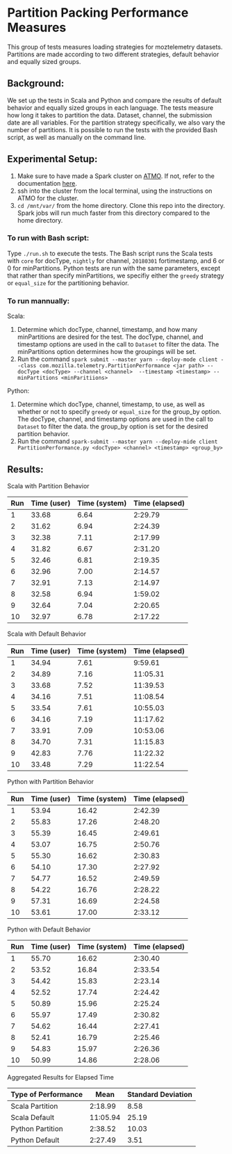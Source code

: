# Partition Packing Performance Measures

This group of tests measures loading strategies for moztelemetry datasets. Partitions are made according to
two different strategies, default behavior and equally sized groups.

## Background:
We set up the tests in Scala and Python and compare the results of default
behavior and equally sized groups in each language. The tests measure how long
it takes to partition the data. Dataset, channel, the submission date are all
variables. For the partition strategy specifically, we also vary the number of
partitions. It is possible to run the tests with the provided Bash script, as
well as manually on the command line.

## Experimental Setup:
1. Make sure to have made a Spark cluster on [ATMO](https://analysis.telemetry.mozilla.org/). If not, refer to the
documentation [here](https://docs.telemetry.mozilla.org/tools/spark.html).
2. ssh into the cluster from the local terminal, using the instructions on ATMO for the cluster.
3. `cd /mnt/var/` from the home directory. Clone this repo into the directory. Spark jobs will run much faster from
this directory compared to the home directory.

### To run with Bash script:
Type `./run.sh` to execute the tests. The Bash script runs the Scala tests with `core` for docType, `nightly`
 for channel, `20180301` fortimestamp, and 6 or 0 for minPartitions. Python tests are run with the same
parameters, except that rather than specify minPartitions, we specifiy either the `greedy` strategy or
`equal_size` for the partitioning behavior.

### To run mannually:
Scala:
1. Determine which docType, channel, timestamp, and how many minPartitions are desired for the test. The
docType, channel, and timestamp options are used in the call to `Dataset` to
filter the data. The minPartitions option determines how the groupings will be
set.
2. Run the command `spark submit --master yarn --deploy-mode client --class com.mozilla.telemetry.PartitionPerformance <jar path> --docType <docType> --channel <channel>  --timestamp <timestamp> --minPartitions <minParitiions>`

Python:
1. Determine which docType, channel, timestamp, to use, as well as whether or
   not to specify `greedy` or `equal_size` for the group_by option. The
docType, channel, and timestamp options are used in the call to `Dataset` to
filter the data. the group_by option is set for the desired partition behavior.
2. Run the command `spark-submit --master yarn --deploy-mide client
   PartitionPerformance.py <docType> <channel> <timestamp> <group_by>`

## Results:
Scala with Partition Behavior

|Run   |Time (user)   |Time (system)   |Time (elapsed)   |
|------|--------------|----------------|-----------------|
|1     |33.68         |6.64            |2:29.79          |
|2     |31.62         |6.94            |2:24.39          |
|3     |32.38         |7.11            |2:17.99          |
|4     |31.82         |6.67            |2:31.20          |
|5     |32.46         |6.81            |2:19.35          |
|6     |32.96         |7.00            |2:14.57          |
|7     |32.91         |7.13            |2:14.97          |
|8     |32.58         |6.94            |1:59.02          |
|9     |32.64         |7.04            |2:20.65          |
|10    |32.97         |6.78            |2:17.22          |


Scala with Default Behavior

|Run   |Time (user)  |Time (system)   |Time (elapsed)    |
|------|-------------|----------------|------------------|
|1     |34.94        |7.61            |9:59.61           |
|2     |34.89        |7.16            |11:05.31          |
|3     |33.68        |7.52            |11:39.53          |
|4     |34.16        |7.51            |11:08.54          |
|5     |33.54        |7.61            |10:55.03          |
|6     |34.16        |7.19            |11:17.62          |
|7     |33.91        |7.09            |10:53.06          |
|8     |34.70        |7.31            |11:15.83          |
|9     |42.83        |7.76            |11:22.32          |
|10    |33.48        |7.29            |11:22.54          |


Python with Partition Behavior

|Run   |Time (user)  |Time (system)  |Time (elapsed)     |
|------|-------------|---------------|-------------------|
|1     |53.94        |16.42          |2:42.39            |
|2     |55.83        |17.26          |2:48.20            |
|3     |55.39        |16.45          |2:49.61            |
|4     |53.07        |16.75          |2:50.76            |
|5     |55.30        |16.62          |2:30.83            |
|6     |54.10        |17.30          |2:27.92            |
|7     |54.77        |16.52          |2:49.59            |
|8     |54.22        |16.76          |2:28.22            |
|9     |57.31        |16.69          |2:24.58            |
|10    |53.61        |17.00          |2:33.12            |


Python with Default Behavior

|Run   |Time (user)  |Time (system) |Time (elapsed)      |
|------|-------------|--------------|--------------------|
|1     |55.70        |16.62         |2:30.40             |
|2     |53.52        |16.84         |2:33.54             |
|3     |54.42        |15.83         |2:23.14             |
|4     |52.52        |17.74         |2:24.42             |
|5     |50.89        |15.96         |2:25.24             |
|6     |55.97        |17.49         |2:30.82             |
|7     |54.62        |16.44         |2:27.41             |
|8     |52.41        |16.79         |2:25.46             |
|9     |54.83        |15.97         |2:26.36             |
|10    |50.99        |14.86         |2:28.06             |


Aggregated Results for Elapsed Time

|Type of Performance|Mean   |Standard Deviation   |
|-------------------|-------|---------------------|
|Scala Partition    |2:18.99|8.58                 |
|Scala Default      |11:05.94|25.19               |
|Python Partition   |2:38.52|10.03                |
|Python Default     |2:27.49|3.51                 |
